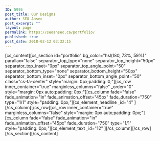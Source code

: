 ```yaml
---
ID: 5995
post_title: Our Designs
author: SEO Anseo
post_excerpt: ""
layout: page
permalink: https://seoanseo.ca/portfolio/
published: true
post_date: 2018-02-12 03:32:15
---
```

[cs_content][cs_section id="portfolio" bg_color="hsl(180, 73%, 59%)" parallax="false" separator_top_type="none" separator_top_height="50px" separator_top_inset="0px" separator_top_angle_point="50" separator_bottom_type="none" separator_bottom_height="50px" separator_bottom_inset="0px" separator_bottom_angle_point="50" class="cs-ta-center" style="margin: 0px;padding: 0;"][cs_row inner_container="true" marginless_columns="false" _order="0" style="margin: 0px auto;padding: 0px;"][cs_column fade="false" fade_animation="in" fade_animation_offset="45px" fade_duration="750" type="1/1" style="padding: 0px;"][cs_element_headline _id="4" ][/cs_column][/cs_row][cs_row inner_container="true" marginless_columns="false" style="margin: 0px auto;padding: 0px;"][cs_column fade="false" fade_animation="in" fade_animation_offset="45px" fade_duration="750" type="1/1" style="padding: 0px;"][cs_element_text _id="12" ][/cs_column][/cs_row][/cs_section][/cs_content]